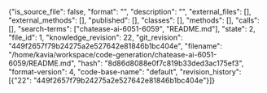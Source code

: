{"is_source_file": false, "format": "", "description": "", "external_files": [], "external_methods": [], "published": [], "classes": [], "methods": [], "calls": [], "search-terms": ["chatease-ai-6051-6059", "README.md"], "state": 2, "file_id": 1, "knowledge_revision": 22, "git_revision": "449f2657f79b24275a2e527642e81846b1bc404e", "filename": "/home/kavia/workspace/code-generation/chatease-ai-6051-6059/README.md", "hash": "8d86d8088e0f7c819b33ded3ac175ef3", "format-version": 4, "code-base-name": "default", "revision_history": [{"22": "449f2657f79b24275a2e527642e81846b1bc404e"}]}